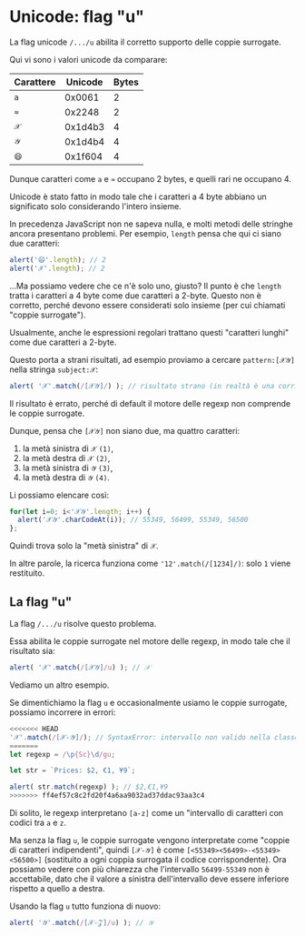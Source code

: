 
# Unicode: flag "u"

La flag unicode `/.../u` abilita il corretto supporto delle coppie surrogate.

Qui vi sono i valori unicode da comparare:

| Carattere  | Unicode | Bytes  |
|------------|---------|--------|
| `a` | 0x0061 |  2 |
| `≈` | 0x2248 |  2 |
|`𝒳`| 0x1d4b3 | 4 |
|`𝒴`| 0x1d4b4 | 4 |
|`😄`| 0x1f604 | 4 |

Dunque caratteri come `a` e `≈` occupano 2 bytes, e quelli rari ne occupano 4.

Unicode è stato fatto in modo tale che i caratteri a 4 byte abbiano un significato solo considerando l'intero insieme.

In precedenza JavaScript non ne sapeva nulla, e molti metodi delle stringhe ancora presentano problemi. Per esempio, `length` pensa che qui ci siano due caratteri:

```js run
alert('😄'.length); // 2
alert('𝒳'.length); // 2
```

...Ma possiamo vedere che ce n'è solo uno, giusto? Il punto è che `length` tratta i caratteri a 4 byte come due caratteri a 2-byte. Questo non è corretto, perché devono essere considerati solo insieme (per cui chiamati "coppie surrogate").

Usualmente, anche le espressioni regolari trattano questi "caratteri lunghi" come due caratteri a 2-byte.

Questo porta a strani risultati, ad esempio proviamo a cercare `pattern:[𝒳𝒴]` nella stringa `subject:𝒳`:

```js run
alert( '𝒳'.match(/[𝒳𝒴]/) ); // risultato strano (in realtà è una corrispondenza errata, "mezzo carattere")
```

Il risultato è errato, perché di default il motore delle regexp non comprende le coppie surrogate.

Dunque, pensa che `[𝒳𝒴]` non siano due, ma quattro caratteri:
1. la metà sinistra di `𝒳` `(1)`,
2. la metà destra di `𝒳` `(2)`,
3. la metà sinistra di `𝒴` `(3)`,
4. la metà destra di `𝒴` `(4)`.

Li possiamo elencare così:

```js run
for(let i=0; i<'𝒳𝒴'.length; i++) {
  alert('𝒳𝒴'.charCodeAt(i)); // 55349, 56499, 55349, 56500
};
```

Quindi trova solo la "metà sinistra" di `𝒳`.

In altre parole, la ricerca funziona come `'12'.match(/[1234]/)`: solo `1` viene restituito.

## La flag "u"

La flag `/.../u` risolve questo problema.

Essa abilita le coppie surrogate nel motore delle regexp, in modo tale che il risultato sia:

```js run
alert( '𝒳'.match(/[𝒳𝒴]/u) ); // 𝒳
```

Vediamo un altro esempio.

Se dimentichiamo la flag `u` e occasionalmente usiamo le coppie surrogate, possiamo incorrere in errori:

```js run
<<<<<<< HEAD
'𝒳'.match(/[𝒳-𝒴]/); // SyntaxError: intervallo non valido nella classe di caratteri
=======
let regexp = /\p{Sc}\d/gu;

let str = `Prices: $2, €1, ¥9`;

alert( str.match(regexp) ); // $2,€1,¥9
>>>>>>> ff4ef57c8c2fd20f4a6aa9032ad37ddac93aa3c4
```

Di solito, le regexp interpretano `[a-z]` come un "intervallo di caratteri con codici tra `a` e `z`.

Ma senza la flag `u`, le coppie surrogate vengono interpretate come "coppie di caratteri indipendenti", quindi `[𝒳-𝒴]` è come `[<55349><56499>-<55349><56500>]` (sostituito a ogni coppia surrogata il codice corrispondente). Ora possiamo vedere con più chiarezza che l'intervallo `56499-55349` non è accettabile, dato che il valore a sinistra dell'intervallo deve essere inferiore rispetto a quello a destra.

Usando la flag `u` tutto funziona di nuovo:

```js run
alert( '𝒴'.match(/[𝒳-𝒵]/u) ); // 𝒴
```

